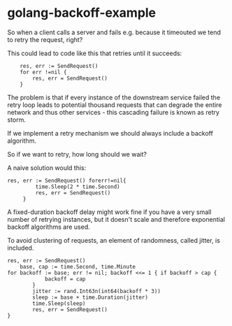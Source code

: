 # golang-backoff-example

So when a client calls a server and fails e.g. because it timeouted we tend to retry the request, right?

This could lead to code like this that retries until it succeeds:


```
    res, err := SendRequest() 
    for err !=nil {
        res, err = SendRequest()
    }
   ```
   
The problem is that if every instance of the downstream service failed the retry loop leads to potential thousand requests that can degrade the entire network and thus other services - this cascading failure is known as retry storm. 

If we implement a retry mechanism we should always include a backoff algorithm.

So if we want to retry, how long should we wait?


A naive solution would this:



```
res, err := SendRequest() forerr!=nil{
         time.Sleep(2 * time.Second)
         res, err = SendRequest()
     }
```

A fixed-duration backoff delay might work fine if you have a very small number of retrying instances, but it doesn't scale and therefore exponential backoff algorithms are used.


To avoid clustering of requests, an element of randomness, called jitter, is included.


```
res, err := SendRequest()
    base, cap := time.Second, time.Minute
for backoff := base; err != nil; backoff <<= 1 { if backoff > cap {
            backoff = cap
        }
        jitter := rand.Int63n(int64(backoff * 3))
        sleep := base + time.Duration(jitter)
        time.Sleep(sleep)
        res, err = SendRequest()
}

```




    
